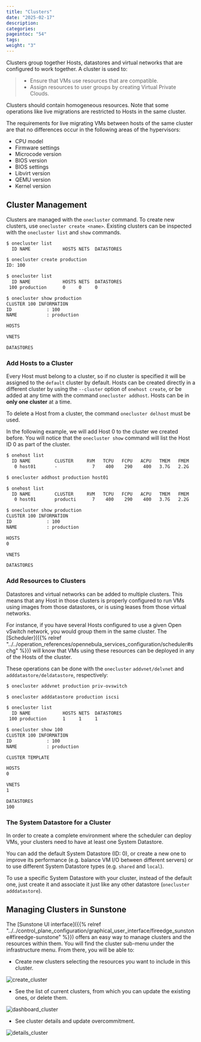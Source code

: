 ```yaml
---
title: "Clusters"
date: "2025-02-17"
description:
categories:
pageintoc: "54"
tags:
weight: "3"
---
```


<a id="cluster-guide"></a>

<!--# Clusters -->

Clusters group together Hosts, datastores and virtual networks that are configured to work together. A cluster is used to:

> * Ensure that VMs use resources that are compatible.
> * Assign resources to user groups by creating Virtual Private Clouds.

Clusters should contain homogeneous resources. Note that some operations like live migrations are restricted to Hosts in the same cluster.

The requirements for live migrating VMs between hosts of the same cluster are that no differences occur in the following areas of the hypervisors:

* CPU model
* Firmware settings
* Microcode version
* BIOS version
* BIOS settings
* Libvirt version
* QEMU version
* Kernel version

## Cluster Management

Clusters are managed with the `onecluster` command. To create new clusters, use `onecluster create <name>`. Existing clusters can be inspected with the `onecluster list` and `show` commands.

```default
$ onecluster list
  ID NAME            HOSTS NETS  DATASTORES

$ onecluster create production
ID: 100

$ onecluster list
  ID NAME            HOSTS NETS  DATASTORES
 100 production      0     0     0

$ onecluster show production
CLUSTER 100 INFORMATION
ID             : 100
NAME           : production

HOSTS

VNETS

DATASTORES
```

### Add Hosts to a Cluster

Every Host must belong to a cluster, so if no cluster is specified it will be assigned to the `default` cluster by default. Hosts can be created directly in a different cluster by using the `--cluster` option of `onehost create`, or be added at any time with the command `onecluster addhost`. Hosts can be in **only one cluster** at a time.

To delete a Host from a cluster, the command `onecluster delhost` must be used.

In the following example, we will add Host 0 to the cluster we created before. You will notice that the `onecluster show` command will list the Host ID 0 as part of the cluster.

```default
$ onehost list
  ID NAME         CLUSTER     RVM   TCPU   FCPU   ACPU   TMEM   FMEM   AMEM STAT
   0 host01       -             7    400    290    400   3.7G   2.2G   3.7G   on

$ onecluster addhost production host01

$ onehost list
  ID NAME         CLUSTER     RVM   TCPU   FCPU   ACPU   TMEM   FMEM   AMEM STAT
   0 host01       producti      7    400    290    400   3.7G   2.2G   3.7G   on

$ onecluster show production
CLUSTER 100 INFORMATION
ID             : 100
NAME           : production

HOSTS
0

VNETS

DATASTORES
```

### Add Resources to Clusters

Datastores and virtual networks can be added to multiple clusters. This means that any Host in those clusters is properly configured to run VMs using images from those datastores, or is using leases from those virtual networks.

For instance, if you have several Hosts configured to use a given Open vSwitch network, you would group them in the same cluster. The [Scheduler]({{% relref "../../operation_references/opennebula_services_configuration/scheduler#schg" %}}) will know that VMs using these resources can be deployed in any of the Hosts of the cluster.

These operations can be done with the `onecluster` `addvnet/delvnet` and `adddatastore/deldatastore`, respectively:

```default
$ onecluster addvnet production priv-ovswitch

$ onecluster adddatastore production iscsi

$ onecluster list
  ID NAME            HOSTS NETS  DATASTORES
 100 production      1     1     1

$ onecluster show 100
CLUSTER 100 INFORMATION
ID             : 100
NAME           : production

CLUSTER TEMPLATE

HOSTS
0

VNETS
1

DATASTORES
100
```

### The System Datastore for a Cluster

In order to create a complete environment where the scheduler can deploy VMs, your clusters need to have at least one System Datastore.

You can add the default System Datastore (ID: 0), or create a new one to improve its performance (e.g. balance VM I/O between different servers) or to use different System Datastore types (e.g. `shared` and `local`).

To use a specific System Datastore with your cluster, instead of the default one, just create it and associate it just like any other datastore (`onecluster adddatastore`).

## Managing Clusters in Sunstone

The [Sunstone UI interface]({{% relref "../../control_plane_configuration/graphical_user_interface/fireedge_sunstone#fireedge-sunstone" %}}) offers an easy way to manage clusters and the resources within them. You will find the cluster sub-menu under the infrastructure menu. From there, you will be able to:

- Create new clusters selecting the resources you want to include in this cluster.

![create_cluster](/images/sunstone_cluster_create.png)

- See the list of current clusters, from which you can update the existing ones, or delete them.

![dashboard_cluster](/images/sunstone_cluster_dashboard.png)

- See cluster details and update overcommitment.

![details_cluster](/images/sunstone_cluster_details.png)
